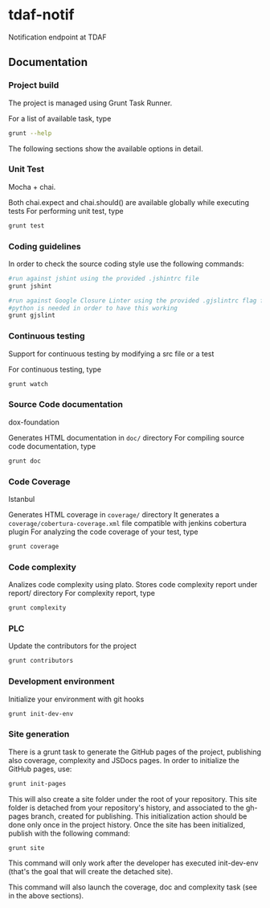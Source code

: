 # tdaf-notif

Notification endpoint at TDAF

## Documentation
### Project build
The project is managed using Grunt Task Runner.

For a list of available task, type
```bash
grunt --help
```

The following sections show the available options in detail.


### Unit Test
Mocha + chai.

Both chai.expect and chai.should() are available globally while executing tests
For performing unit test, type
```bash
grunt test
```

### Coding guidelines

In order to check the source coding style use the following commands:
```bash
#run against jshint using the provided .jshintrc file
grunt jshint
```

```bash
#run against Google Closure Linter using the provided .gjslintrc flag file
#python is needed in order to have this working
grunt gjslint
```


### Continuous testing
Support for continuous testing by modifying a src file or a test

For continuous testing, type
```bash
grunt watch
```

### Source Code documentation
dox-foundation

Generates HTML documentation in `doc/` directory
For compiling source code documentation, type
```bash
grunt doc
```

### Code Coverage
Istanbul

Generates HTML coverage in `coverage/` directory
It generates a `coverage/cobertura-coverage.xml` file compatible with jenkins cobertura plugin
For analyzing the code coverage of your test, type
```bash
grunt coverage
```

### Code complexity

Analizes code complexity using plato.
Stores code complexity report under report/ directory
For complexity report, type
```bash
grunt complexity
```

### PLC
Update the contributors for the project
```bash
grunt contributors
```

### Development environment
Initialize your environment with git hooks

```bash
grunt init-dev-env
```

### Site generation
There is a grunt task to generate the GitHub pages of the project, publishing also coverage, complexity and JSDocs pages.
In order to initialize the GitHub pages, use:

```bash
grunt init-pages
```

This will also create a site folder under the root of your repository. This site folder is detached from your repository's
history, and associated to the gh-pages branch, created for publishing. This initialization action should be done only
once in the project history. Once the site has been initialized, publish with the following command:

```bash
grunt site
```

This command will only work after the developer has executed init-dev-env (that's the goal that will create the detached site).

This command will also launch the coverage, doc and complexity task (see in the above sections).

